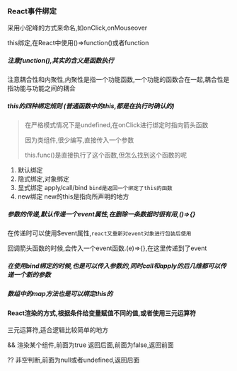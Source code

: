 ### React事件绑定

采用小驼峰的方式来命名,如onClick,onMouseover

this绑定,在React中使用()=>function()或者function

##### 注意function(),其实的含义是函数执行

注意耦合性和内聚性,内聚性是指一个功能函数,一个功能的函数合在一起,耦合性是指功能与功能之间的耦合

##### this的四种绑定规则   (普通函数中的this,都是在执行时确认的)

> 在严格模式情况下是undefined,在onClick进行绑定时指向箭头函数
>
> 因为类组件,很少编写,直接传入一个参数 
>
> this.func()是直接执行了这个函数,但怎么找到这个函数的呢

1. 默认绑定
2. 隐式绑定,对象绑定
3. 显式绑定  apply/call/bind   `bind是返回一个绑定了this的函数`
4. new绑定    new的this是指向所声明的地方

##### 参数的传递,默认传递一个event属性,在删除一条数据时很有用,()=>{}

在传递时可以使用$event属性,`react又重新对event对象进行包装后使用`

回调箭头函数的时候,会传入一个event函数.(e)=>{},在这里传递到了event

##### 在使用bind绑定的时候,也是可以传入参数的,同时call和apply的后几维都可以传递一个新的参数

##### 数组中的map方法也是可以绑定this的

#### React渲染的方式,根据条件给变量赋值不同的值,或者使用三元运算符

三元运算符,适合逻辑比较简单的地方

&& 渲染某个组件,前面为true 返回后面,前面为false,返回前面

?? 非空判断,前面为null或者undefined,返回后面
